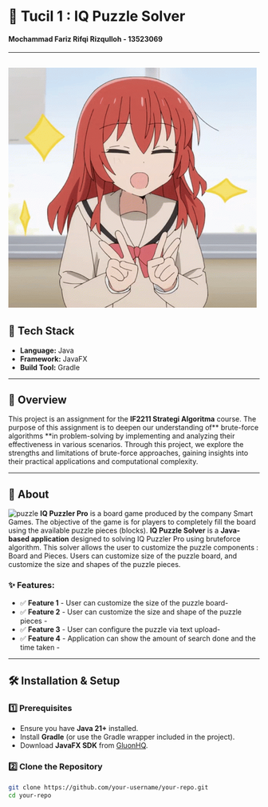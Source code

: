# 🌟 Tucil 1 : IQ Puzzle Solver
#### Mochammad Fariz Rifqi Rizqulloh - 13523069
---
![ayank](https://raw.githubusercontent.com/Fariz36/Tucil-1-STIMA-IQ-Puzzler-Pro-Solver/refs/heads/main/assets/ayank.gif)
---


## 🚀 Tech Stack
- **Language:** Java  
- **Framework:** JavaFX  
- **Build Tool:** Gradle  

---

## 📌 Overview
This project is an assignment for the **IF2211 Strategi Algoritma** course. The purpose of this assignment is to deepen our understanding of** brute-force algorithms **in problem-solving by implementing and analyzing their effectiveness in various scenarios. Through this project, we explore the strengths and limitations of brute-force approaches, gaining insights into their practical applications and computational complexity.

---

## 📖 About
![puzzle](https://raw.githubusercontent.com/Fariz36/Tucil-1-STIMA-IQ-Puzzler-Pro-Solver/refs/heads/main/assets/puzzle.png)
**IQ Puzzler Pro** is a board game produced by the company Smart Games. The objective of the game is for players to completely fill the board using the available puzzle pieces (blocks). **IQ Puzzle Solver** is a **Java-based application** designed to solving IQ Puzzler Pro using bruteforce algorithm. This solver allows the user to customize the puzzle components : Board and Pieces. Users can customize size of the puzzle board, and customize the size and shapes of the puzzle pieces.

### ✨ Features:
- ✅ **Feature 1** - User can customize the size of the puzzle board-
- ✅ **Feature 2** - User can customize the size and shape of the puzzle pieces -
- ✅ **Feature 3** - User can configure the puzzle via text upload-
- ✅ **Feature 4** - Application can show the amount of search done and the time taken -

---

## 🛠️ Installation & Setup
### **1️⃣ Prerequisites**
- Ensure you have **Java 21+** installed.
- Install **Gradle** (or use the Gradle wrapper included in the project).
- Download **JavaFX SDK** from [GluonHQ](https://gluonhq.com/products/javafx/).

### **2️⃣ Clone the Repository**
```sh
git clone https://github.com/your-username/your-repo.git
cd your-repo



